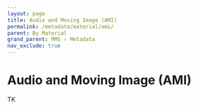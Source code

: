 ```yaml
---
layout: page
title: Audio and Moving Image (AMI)
permalink: /metadata/material/ami/
parent: By Material
grand_parent: MMS › Metadata
nav_exclude: true
---
```


# Audio and Moving Image (AMI)
TK